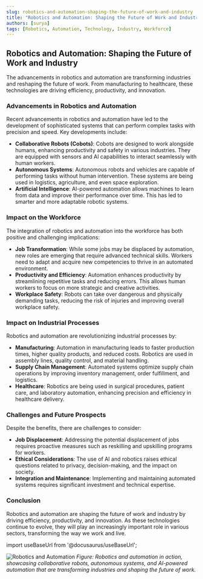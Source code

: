 ```yaml
---
slug: robotics-and-automation-shaping-the-future-of-work-and-industry
title: "Robotics and Automation: Shaping the Future of Work and Industry"
authors: [surya]
tags: [Robotics, Automation, Technology, Industry, Workforce]
---
```


## Robotics and Automation: Shaping the Future of Work and Industry

The advancements in robotics and automation are transforming industries and reshaping the future of work. From manufacturing to healthcare, these technologies are driving efficiency, productivity, and innovation.

### Advancements in Robotics and Automation

Recent advancements in robotics and automation have led to the development of sophisticated systems that can perform complex tasks with precision and speed. Key developments include:

- **Collaborative Robots (Cobots)**: Cobots are designed to work alongside humans, enhancing productivity and safety in various industries. They are equipped with sensors and AI capabilities to interact seamlessly with human workers.
- **Autonomous Systems**: Autonomous robots and vehicles are capable of performing tasks without human intervention. These systems are being used in logistics, agriculture, and even space exploration.
- **Artificial Intelligence**: AI-powered automation allows machines to learn from data and improve their performance over time. This has led to smarter and more adaptable robotic systems.

### Impact on the Workforce

The integration of robotics and automation into the workforce has both positive and challenging implications:

- **Job Transformation**: While some jobs may be displaced by automation, new roles are emerging that require advanced technical skills. Workers need to adapt and acquire new competencies to thrive in an automated environment.
- **Productivity and Efficiency**: Automation enhances productivity by streamlining repetitive tasks and reducing errors. This allows human workers to focus on more strategic and creative activities.
- **Workplace Safety**: Robots can take over dangerous and physically demanding tasks, reducing the risk of injuries and improving overall workplace safety.

### Impact on Industrial Processes

Robotics and automation are revolutionizing industrial processes by:

- **Manufacturing**: Automation in manufacturing leads to faster production times, higher quality products, and reduced costs. Robotics are used in assembly lines, quality control, and material handling.
- **Supply Chain Management**: Automated systems optimize supply chain operations by improving inventory management, order fulfillment, and logistics.
- **Healthcare**: Robotics are being used in surgical procedures, patient care, and laboratory automation, enhancing precision and efficiency in healthcare delivery.

### Challenges and Future Prospects

Despite the benefits, there are challenges to consider:

- **Job Displacement**: Addressing the potential displacement of jobs requires proactive measures such as reskilling and upskilling programs for workers.
- **Ethical Considerations**: The use of AI and robotics raises ethical questions related to privacy, decision-making, and the impact on society.
- **Integration and Maintenance**: Implementing and maintaining automated systems requires significant investment and technical expertise.

### Conclusion

Robotics and automation are shaping the future of work and industry by driving efficiency, productivity, and innovation. As these technologies continue to evolve, they will play an increasingly important role in various sectors, transforming the way we work and live.

import useBaseUrl from '@docusaurus/useBaseUrl';

<div className="text-center">
  <img 
    src={require('./robotics-automation.jpeg').default}
    alt="Robotics and Automation"
    style={{
      maxWidth: '800px',
      width: '100%',
      height: 'auto',
      margin: '20px auto',
      display: 'block'
    }}
  />
  <em className="text-gray-600">
    Figure: Robotics and automation in action, showcasing collaborative robots, autonomous systems, and AI-powered automation that are transforming industries and shaping the future of work.
  </em>
</div>
